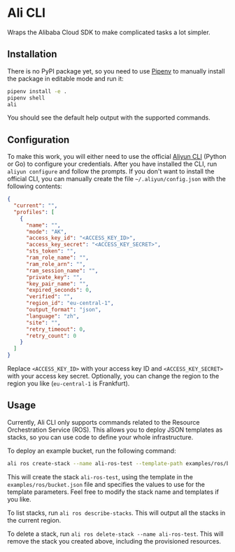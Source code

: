# Ali CLI

Wraps the Alibaba Cloud SDK to make complicated tasks a lot simpler.

## Installation

There is no PyPI package yet, so you need to use [Pipenv](https://github.com/pypa/pipenv) to manually install the package in editable mode and run it:

```bash
pipenv install -e .
pipenv shell
ali
```

You should see the default help output with the supported commands.

## Configuration

To make this work, you will either need to use the official [Aliyun CLI](https://github.com/aliyun/aliyun-cli) (Python or Go) to configure your credentials.
After you have installed the CLI, run `aliyun configure` and follow the prompts. If you don't want to install the official CLI, you can manually
create the file `~/.aliyun/config.json` with the following contents:

```json
{
  "current": "",
  "profiles": [
    {
      "name": "",
      "mode": "AK",
      "access_key_id": "<ACCESS_KEY_ID>",
      "access_key_secret": "<ACCESS_KEY_SECRET>",
      "sts_token": "",
      "ram_role_name": "",
      "ram_role_arn": "",
      "ram_session_name": "",
      "private_key": "",
      "key_pair_name": "",
      "expired_seconds": 0,
      "verified": "",
      "region_id": "eu-central-1",
      "output_format": "json",
      "language": "zh",
      "site": "",
      "retry_timeout": 0,
      "retry_count": 0
    }
  ]
}
```

Replace `<ACCESS_KEY_ID>` with your access key ID and `<ACCESS_KEY_SECRET>` with your access key secret. Optionally, you can change the region
to the region you like (`eu-central-1` is Frankfurt).

## Usage

Currently, Ali CLI only supports commands related to the Resource Orchestration Service (ROS). This allows you to deploy JSON templates as stacks,
so you can use code to define your whole infrastructure.

To deploy an example bucket, run the following command:

```bash
ali ros create-stack --name ali-ros-test --template-path examples/ros/bucket.json --parameters BucketName=my-fancy-bucket
```

This will create the stack `ali-ros-test`, using the template in the `examples/ros/bucket.json` file and specifies the values to use for the
template parameters. Feel free to modify the stack name and templates if you like.

To list stacks, run `ali ros describe-stacks`. This will output all the stacks in the current region.

To delete a stack, run `ali ros delete-stack --name ali-ros-test`. This will remove the stack you created above, including the provisioned resources.

